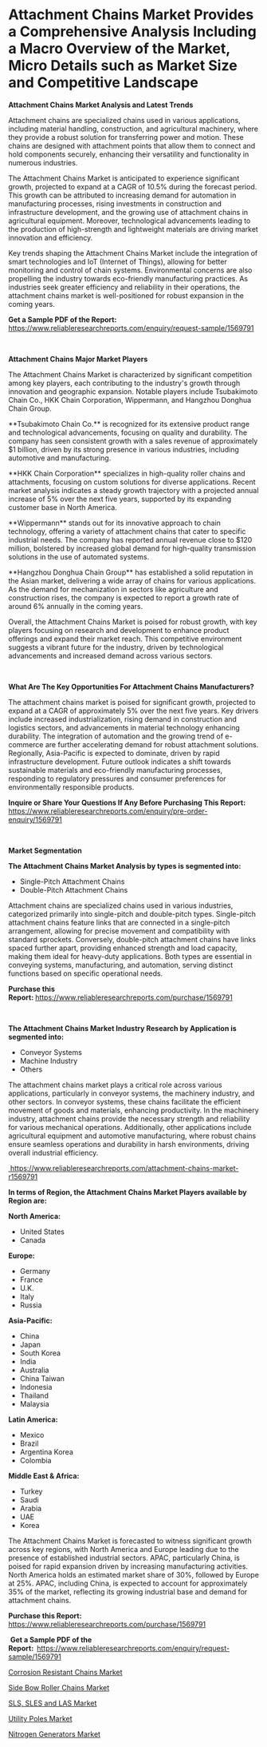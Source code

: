 <p><h1>Attachment Chains Market Provides a Comprehensive Analysis Including a Macro Overview of the Market, Micro Details such as Market Size and Competitive Landscape</h1></p><p><strong>Attachment Chains Market Analysis and Latest Trends</strong></p>
<p><p>Attachment chains are specialized chains used in various applications, including material handling, construction, and agricultural machinery, where they provide a robust solution for transferring power and motion. These chains are designed with attachment points that allow them to connect and hold components securely, enhancing their versatility and functionality in numerous industries.</p><p>The Attachment Chains Market is anticipated to experience significant growth, projected to expand at a CAGR of 10.5% during the forecast period. This growth can be attributed to increasing demand for automation in manufacturing processes, rising investments in construction and infrastructure development, and the growing use of attachment chains in agricultural equipment. Moreover, technological advancements leading to the production of high-strength and lightweight materials are driving market innovation and efficiency.</p><p>Key trends shaping the Attachment Chains Market include the integration of smart technologies and IoT (Internet of Things), allowing for better monitoring and control of chain systems. Environmental concerns are also propelling the industry towards eco-friendly manufacturing practices. As industries seek greater efficiency and reliability in their operations, the attachment chains market is well-positioned for robust expansion in the coming years.</p></p>
<p><strong>Get a Sample PDF of the Report:&nbsp;</strong> <a href="https://www.reliableresearchreports.com/enquiry/request-sample/1569791?utm_campaign=34&utm_medium=2&utm_source=Github&utm_content=ia&utm_term=14102024&utm_id=attachment-chains">https://www.reliableresearchreports.com/enquiry/request-sample/1569791</a></p>
<p>&nbsp;</p>
<p><strong>Attachment Chains Major Market Players</strong></p>
<p><p>The Attachment Chains Market is characterized by significant competition among key players, each contributing to the industry's growth through innovation and geographic expansion. Notable players include Tsubakimoto Chain Co., HKK Chain Corporation, Wippermann, and Hangzhou Donghua Chain Group.</p><p>**Tsubakimoto Chain Co.** is recognized for its extensive product range and technological advancements, focusing on quality and durability. The company has seen consistent growth with a sales revenue of approximately $1 billion, driven by its strong presence in various industries, including automotive and manufacturing.</p><p>**HKK Chain Corporation** specializes in high-quality roller chains and attachments, focusing on custom solutions for diverse applications. Recent market analysis indicates a steady growth trajectory with a projected annual increase of 5% over the next five years, supported by its expanding customer base in North America.</p><p>**Wippermann** stands out for its innovative approach to chain technology, offering a variety of attachment chains that cater to specific industrial needs. The company has reported annual revenue close to $120 million, bolstered by increased global demand for high-quality transmission solutions in the use of automated systems.</p><p>**Hangzhou Donghua Chain Group** has established a solid reputation in the Asian market, delivering a wide array of chains for various applications. As the demand for mechanization in sectors like agriculture and construction rises, the company is expected to report a growth rate of around 6% annually in the coming years.</p><p>Overall, the Attachment Chains Market is poised for robust growth, with key players focusing on research and development to enhance product offerings and expand their market reach. This competitive environment suggests a vibrant future for the industry, driven by technological advancements and increased demand across various sectors.</p></p>
<p>&nbsp;</p>
<p><strong>What Are The Key Opportunities For Attachment Chains Manufacturers?</strong></p>
<p><p>The attachment chains market is poised for significant growth, projected to expand at a CAGR of approximately 5% over the next five years. Key drivers include increased industrialization, rising demand in construction and logistics sectors, and advancements in material technology enhancing durability. The integration of automation and the growing trend of e-commerce are further accelerating demand for robust attachment solutions. Regionally, Asia-Pacific is expected to dominate, driven by rapid infrastructure development. Future outlook indicates a shift towards sustainable materials and eco-friendly manufacturing processes, responding to regulatory pressures and consumer preferences for environmentally responsible products.</p></p>
<p><strong>Inquire or Share Your Questions If Any Before Purchasing This Report:</strong> <a href="https://www.reliableresearchreports.com/enquiry/pre-order-enquiry/1569791?utm_campaign=34&utm_medium=2&utm_source=Github&utm_content=ia&utm_term=14102024&utm_id=attachment-chains">https://www.reliableresearchreports.com/enquiry/pre-order-enquiry/1569791</a></p>
<p>&nbsp;</p>
<p><strong>Market Segmentation</strong></p>
<p><strong>The Attachment Chains Market Analysis by types is segmented into:</strong></p>
<p><ul><li>Single-Pitch Attachment Chains</li><li>Double-Pitch Attachment Chains</li></ul></p>
<p><p>Attachment chains are specialized chains used in various industries, categorized primarily into single-pitch and double-pitch types. Single-pitch attachment chains feature links that are connected in a single-pitch arrangement, allowing for precise movement and compatibility with standard sprockets. Conversely, double-pitch attachment chains have links spaced further apart, providing enhanced strength and load capacity, making them ideal for heavy-duty applications. Both types are essential in conveying systems, manufacturing, and automation, serving distinct functions based on specific operational needs.</p></p>
<p><strong>Purchase this Report:&nbsp;</strong><a href="https://www.reliableresearchreports.com/purchase/1569791?utm_campaign=34&utm_medium=2&utm_source=Github&utm_content=ia&utm_term=14102024&utm_id=attachment-chains">https://www.reliableresearchreports.com/purchase/1569791</a></p>
<p>&nbsp;</p>
<p><strong>The Attachment Chains Market Industry Research by Application is segmented into:</strong></p>
<p><ul><li>Conveyor Systems</li><li>Machine Industry</li><li>Others</li></ul></p>
<p><p>The attachment chains market plays a critical role across various applications, particularly in conveyor systems, the machinery industry, and other sectors. In conveyor systems, these chains facilitate the efficient movement of goods and materials, enhancing productivity. In the machinery industry, attachment chains provide the necessary strength and reliability for various mechanical operations. Additionally, other applications include agricultural equipment and automotive manufacturing, where robust chains ensure seamless operations and durability in harsh environments, driving overall industrial efficiency.</p></p>
<p><a href="https://www.reliableresearchreports.com/attachment-chains-market-r1569791?utm_campaign=34&utm_medium=2&utm_source=Github&utm_content=ia&utm_term=14102024&utm_id=attachment-chains">&nbsp;https://www.reliableresearchreports.com/attachment-chains-market-r1569791</a></p>
<p><strong>In terms of Region, the Attachment Chains Market Players available by Region are:</strong></p>
<p>
    <p> <strong> North America: </strong>
        <ul>
            <li>United States</li>
            <li>Canada</li>
        </ul>
        </p> 
    <p> <strong> Europe: </strong>
        <ul>
            <li>Germany</li>
            <li>France</li>
            <li>U.K.</li>
            <li>Italy</li>
            <li>Russia</li>
        </ul>
        </p> 
    <p> <strong> Asia-Pacific: </strong>
        <ul>
            <li>China</li>
            <li>Japan</li>
            <li>South Korea</li>
            <li>India</li>
            <li>Australia</li>
            <li>China Taiwan</li>
            <li>Indonesia</li>
            <li>Thailand</li>
            <li>Malaysia</li>
        </ul>
        </p> 
    <p> <strong> Latin America: </strong>
        <ul>
            <li>Mexico</li>
            <li>Brazil</li>
            <li>Argentina Korea</li>
            <li>Colombia</li>
        </ul>
        </p> 
    <p> <strong> Middle East & Africa: </strong>
        <ul>
            <li>Turkey</li>
            <li>Saudi</li>
            <li>Arabia</li>
            <li>UAE</li>
            <li>Korea</li>
        </ul>
    </p>
    </p>
<p><p>The Attachment Chains Market is forecasted to witness significant growth across key regions, with North America and Europe leading due to the presence of established industrial sectors. APAC, particularly China, is poised for rapid expansion driven by increasing manufacturing activities. North America holds an estimated market share of 30%, followed by Europe at 25%. APAC, including China, is expected to account for approximately 35% of the market, reflecting its growing industrial base and demand for attachment chains.</p></p>
<p><strong>Purchase this Report: </strong><a href="https://www.reliableresearchreports.com/purchase/1569791?utm_campaign=34&utm_medium=2&utm_source=Github&utm_content=ia&utm_term=14102024&utm_id=attachment-chains">https://www.reliableresearchreports.com/purchase/1569791</a></p>
<p>&nbsp;<strong>Get a Sample PDF of the Report:&nbsp;&nbsp;</strong><a href="https://www.reliableresearchreports.com/enquiry/request-sample/1569791?utm_campaign=34&utm_medium=2&utm_source=Github&utm_content=ia&utm_term=14102024&utm_id=attachment-chains">https://www.reliableresearchreports.com/enquiry/request-sample/1569791</a></p>
<p><strong></strong></p>
<p><p><a href="https://github.com/Alanbrewer218/Market-Research-Report-List-1/blob/main/corrosion-resistant-chains-market.md?utm_campaign=34&utm_medium=2&utm_source=Github&utm_content=ia&utm_term=14102024&utm_id=attachment-chains">Corrosion Resistant Chains Market</a></p><p><a href="https://github.com/fannklhimesu/Market-Research-Report-List-1/blob/main/side-bow-roller-chains-market.md?utm_campaign=34&utm_medium=2&utm_source=Github&utm_content=ia&utm_term=14102024&utm_id=attachment-chains">Side Bow Roller Chains Market</a></p><p><a href="https://www.linkedin.com/pulse/sls-sles-las-market-evolution-future-outlook-forecasting-8odye?trk=public_post_embed_feed-article-content&utm_campaign=34&utm_medium=2&utm_source=Github&utm_content=ia&utm_term=14102024&utm_id=attachment-chains">SLS, SLES and LAS Market</a></p><p><a href="https://www.linkedin.com/pulse/utility-poles-industry-sector-market-dynamics-future-scenarios-bvyie?trk=public_post_embed_feed-article-content&utm_campaign=34&utm_medium=2&utm_source=Github&utm_content=ia&utm_term=14102024&utm_id=attachment-chains">Utility Poles Market</a></p><p><a href="https://www.linkedin.com/pulse/regional-adaptations-global-nitrogen-generators-market-trends-2dfde?trk=public_post_embed_feed-article-content&utm_campaign=34&utm_medium=2&utm_source=Github&utm_content=ia&utm_term=14102024&utm_id=attachment-chains">Nitrogen Generators Market</a></p></p>